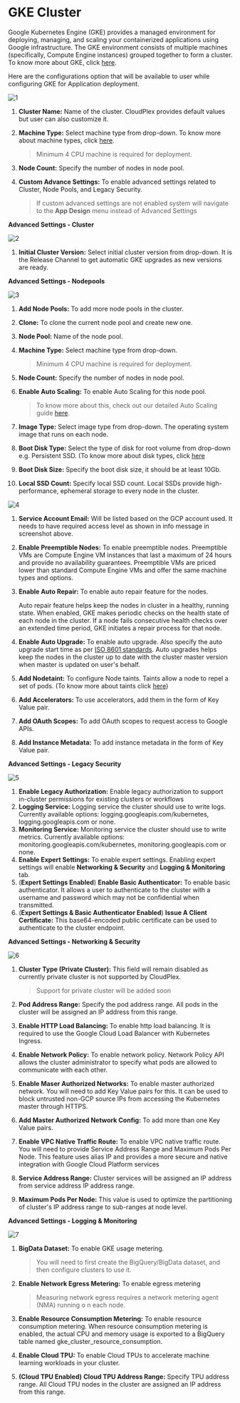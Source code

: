 # GKE Cluster

Google Kubernetes Engine (GKE) provides a managed environment for deploying, managing, and scaling your containerized applications using Google infrastructure. The GKE environment consists of multiple machines (specifically, Compute Engine instances) grouped together to form a cluster. To know more about GKE, click [here](https://cloud.google.com/kubernetes-engine).

Here are the configurations option that will be available to user while configuring GKE for Application deployment. 

![1](imgs\1.jpg)

1. **Cluster Name:** Name of the cluster. CloudPlex provides default values but user can also customize it.

2. **Machine Type:** Select machine type from drop-down.
   To know more about machine types, click [here](https://cloud.google.com/compute/docs/machine-types).

   > Minimum 4 CPU machine is required for deployment.

3. **Node Count:** Specify the number of nodes in node pool. 

4. **Custom Advance Settings:** To enable advanced settings related to Cluster, Node Pools, and Legacy Security. 

   > If custom advanced settings are not enabled system will navigate to the **App Design** menu instead of Advanced Settings

**Advanced Settings  - Cluster**

![2](imgs\2.jpg)

1. **Initial Cluster Version:** Select initial cluster version from drop-down. It is the Release Channel to get automatic GKE upgrades as new versions are ready.

**Advanced Settings  - Nodepools**

![3](imgs\3.jpg)

1. **Add Node Pools:** To add more node pools in the cluster. 

2. **Clone:** To clone the current node pool and create new one.

3. **Node Pool:** Name of the node pool.

4. **Machine Type:** Select machine type from drop-down.

   > Minimum 4 CPU machine is required for deployment.

5. **Node Count:** Specify the number of nodes in node pool. 

6. **Enable Auto Scaling:** To enable Auto Scaling for this node pool.

   > To know more about this, check out our detailed Auto Scaling guide [here](/pages/user-guide/components/scaling/scaling). 

7. **Image Type:** Select image type from drop-down. The operating system image that runs on each node. 

8. **Boot Disk Type:** Select the type of disk for root volume from drop-down e.g. Persistent SSD. (To know more about disk types, click [here](https://cloud.google.com/kubernetes-engine/docs/how-to/custom-boot-disks)

9. **Boot Disk Size:** Specify the boot disk size, it should be at least 10Gb.

10. **Local SSD Count:** Specify local SSD count. 
    Local SSDs provide high-performance, ephemeral storage to every node in the cluster.

![4](imgs\4.jpg)

1. **Service Account Email:** Will be listed based on the GCP account used. It needs to have required access level as shown in info message in screenshot above. 

2. **Enable Preemptible Nodes:** To enable preemptible nodes.
   Preemptible VMs are Compute Engine VM instances that last a maximum of 24 hours and provide no availability guarantees. Preemptible VMs are priced lower than standard Compute Engine VMs and offer the same machine types and options.

3. **Enable Auto Repair:** To enable auto repair feature for the nodes.

   Auto repair feature helps keep the nodes in cluster in a healthy, running state. When enabled, GKE makes periodic checks on the health state of each node in the cluster. If a node fails consecutive health checks over an extended time period, GKE initiates a repair process for that node.

4. **Enable Auto Upgrade:** To enable auto upgrade. Also specify the auto upgrade start time as per [ISO 8601 standards](https://www.ietf.org/rfc/rfc3339.txt).
   Auto upgrades helps keep the nodes in the cluster up to date with the cluster master version when master is updated on user's behalf. 

5. **Add Nodetaint:** To configure Node taints. Taints allow a node to repel a set of pods. (To know more about taints click [here](https://kubernetes.io/docs/concepts/scheduling-eviction/taint-and-toleration/))

6. **Add Accelerators:** To use accelerators, add them in the form of Key Value pair.

7. **Add OAuth Scopes:** To add OAuth scopes to request access to Google APIs.

8. **Add Instance Metadata:** To add instance metadata in the form of Key Value pair.

**Advanced Settings  - Legacy Security**

![5](imgs\5.jpg)

1. **Enable Legacy Authorization:** Enable legacy authorization to support in-cluster permissions for existing clusters or workflows
2. **Logging Service:**  Logging service the cluster should use to write logs. 
   Currently available options: logging.googleapis.com/kubernetes, logging.googleapis.com or none.
3. **Monitoring Service:** Monitoring service the cluster should use to write metrics. 
   Currently available options: monitoring.googleapis.com/kubernetes, monitoring.googleapis.com or none.
4. **Enable Expert Settings:** To enable expert settings. 
   Enabling expert settings will enable **Networking & Security** and **Logging & Monitoring** tab. 
5. (**Expert Settings Enabled**) **Enable Basic Authenticator:** To enable basic authenticator.
    It allows a user to authenticate to the cluster with a username and password which may not be confidential when transmitted.
6. (**Expert Settings & Basic Authenticator Enabled**) **Issue A Client Certificate:** 
   This base64-encoded public certificate can be used to authenticate to the cluster endpoint.

**Advanced Settings  - Networking & Security**

![6](imgs\6.jpg)

1. **Cluster Type (Private Cluster):** This field will remain disabled as currently private cluster is not supported by CloudPlex. 

   > Support for private cluster will be added soon 

2. **Pod Address Range:** Specify the pod address range. All pods in the cluster will be assigned an IP address from this range.

3. **Enable HTTP Load Balancing:** To enable http load balancing.
   It is required to use the Google Cloud Load Balancer with Kubernetes Ingress.

4. **Enable Network Policy:** To enable network policy.
   Network Policy API allows the cluster administrator to specify what pods are allowed to communicate with each other.

5. **Enable Maser Authorized Networks:** To enable master authorized network. You will need to add Key Value pairs for this.
   It can be used to block untrusted non-GCP source IPs from accessing the Kubernetes master through HTTPS.

6. **Add Master Authorized Network Config:** To add more than one Key Value pairs.

7. **Enable VPC Native Traffic Route:** To enable VPC native traffic route. You will need to provide Service Address Range and Maximum Pods Per Node.
   This feature uses alias IP and provides a more secure and native integration with Google Cloud Platform services

8. **Service Address Range:** Cluster services will be assigned an IP address from service address IP address range.

9. **Maximum Pods Per Node:** This value is used to optimize the partitioning of cluster's IP address range to sub-ranges at node level.

**Advanced Settings  - Logging & Monitoring**

![7](imgs\7.jpg)

1. **BigData Dataset:** To enable GKE usage metering.

   > You will need to first create the BigQuery/BigData dataset, and then configure clusters to use it. 

2. **Enable Network Egress Metering:** To enable egress metering

   > Measuring network egress requires a network metering agent (NMA) running o n each node.

3. **Enable Resource Consumption Metering:** To enable resource consumption metering.
   When resource consumption metering is enabled, the actual CPU and memory usage is exported to a BigQuery table named gke_cluster_resource_consumption.

4. **Enable Cloud TPU:** To enable Cloud TPUs to accelerate machine learning workloads in your cluster. 

5. **(Cloud TPU Enabled)** **Cloud TPU Address Range:** Specify TPU address range.
   All Cloud TPU nodes in the cluster are assigned an IP address from this range.

